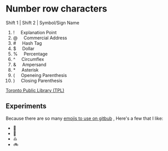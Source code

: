 # Number row characters
Shift 1 | Shift 2 | Symbol/Sign Name


1.  ! $~~~$ Explanation Point
2.  @ $~~~$ Commercial Address
3.  \# $~~~$ Hash Tag
4.  $ $~~~$ Dollar
5.  % $~~~$ Percentage
6.  ^ $~~~$ Circumflex
7.  & $~~~$ Ampersand
8. \* $~~~$ Asterisk
9.  ( $~~~$ Openeing Parenthesis
10. ) $~~~$ Closing Parenthesis

[Toronto Public Library (TPL)](https://www.torontopubliclibrary.ca/) 


## Experiments

Because there are so many [emojis to use on gitbub](https://gist.github.com/rxaviers/7360908) ,
Here's a few that I like:

* :revolving_hearts:
* :sparkling_heart:
* :libra:
* :bike:
